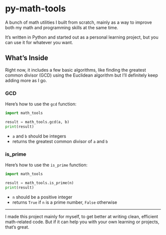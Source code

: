 # py-math-tools

A bunch of math utilities I built from scratch, mainly as a way to improve both my math and programming skills at the same time.

It’s written in Python and started out as a personal learning project, but you can use it for whatever you want.

## What’s Inside

Right now, it includes a few basic algorithms, like finding the greatest common divisor (GCD) using the Euclidean algorithm but I’ll definitely keep adding more as I go.

### GCD

Here’s how to use the `gcd` function:

```python
import math_tools

result = math_tools.gcd(a, b)
print(result)
```

* `a` and `b` should be integers
* returns the greatest common divisor of `a` and `b`

### is_prime

Here’s how to use the `is_prime` function:
```python
import math_tools

result = math_tools.is_prime(n)
print(result)
```

* `n` should be a positive integer
* returns `True` if `n` is a prime number, `False` otherwise

---

I made this project mainly for myself, to get better at writing clean, efficient math-related code. But if it can help you with your own learning or projects, that’s great.
